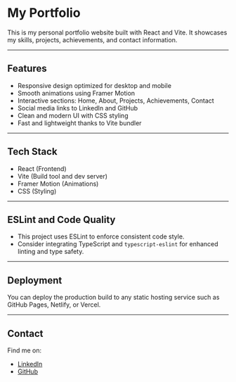 # My Portfolio

This is my personal portfolio website built with React and Vite. It showcases my skills, projects, achievements, and contact information.

---

## Features

- Responsive design optimized for desktop and mobile
- Smooth animations using Framer Motion
- Interactive sections: Home, About, Projects, Achievements, Contact
- Social media links to LinkedIn and GitHub
- Clean and modern UI with CSS styling
- Fast and lightweight thanks to Vite bundler

---

## Tech Stack

- React (Frontend)
- Vite (Build tool and dev server)
- Framer Motion (Animations)
- CSS (Styling)

---

## ESLint and Code Quality

- This project uses ESLint to enforce consistent code style.
- Consider integrating TypeScript and `typescript-eslint` for enhanced linting and type safety.

---

## Deployment

You can deploy the production build to any static hosting service such as GitHub Pages, Netlify, or Vercel.

---

## Contact

Find me on:

- [LinkedIn](https://www.linkedin.com/in/neel-bhavsar-767532238/)
- [GitHub](https://github.com/NeelBhavsar1)


